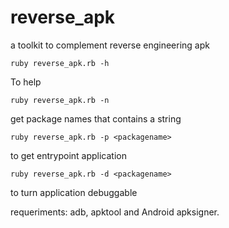 # reverse_apk
a toolkit to complement reverse engineering apk
```
ruby reverse_apk.rb -h
```
To help
```
ruby reverse_apk.rb -n
```
get package names that contains a string
```
ruby reverse_apk.rb -p <packagename>
```
to get entrypoint application
```
ruby reverse_apk.rb -d <packagename>
```
to turn application debuggable
  
requeriments: adb, apktool and Android apksigner.
